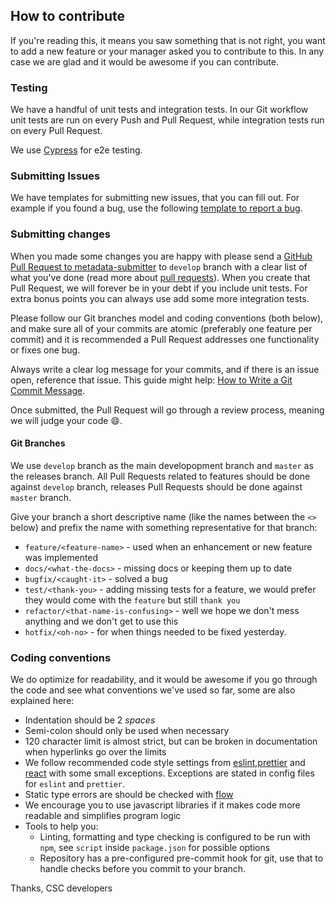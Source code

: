 ## How to contribute

If you're reading this, it means you saw something that is not right, you want to add a new feature or your manager asked you to contribute to this. In any case we are glad and it would be awesome if you can contribute.

### Testing

We have a handful of unit tests and integration tests. In our Git workflow unit tests are run on every Push and Pull Request, while integration tests run on every Pull Request.

We use [Cypress](https://www.cypress.io/) for e2e testing.

### Submitting Issues

We have templates for submitting new issues, that you can fill out. For example if you found a bug, use the following [template to report a bug](https://github.com/CSCfi/metadata-submitter-frontend/issues/new?template=bug_report.md).

### Submitting changes

When you made some changes you are happy with please send a [GitHub Pull Request to metadata-submitter](https://github.com/CSCfi/metadata-submitter-frontend/pull/new/dev) to `develop` branch with a clear list of what you've done (read more about [pull requests](https://help.github.com/en/articles/about-pull-requests)). When you create that Pull Request, we will forever be in your debt if you include unit tests. For extra bonus points you can always use add some more integration tests.

Please follow our Git branches model and coding conventions (both below), and make sure all of your commits are atomic (preferably one feature per commit) and it is recommended a Pull Request addresses one functionality or fixes one bug.

Always write a clear log message for your commits, and if there is an issue open, reference that issue. This guide might help: [How to Write a Git Commit Message](https://chris.beams.io/posts/git-commit/).

Once submitted, the Pull Request will go through a review process, meaning we will judge your code :smile:.

#### Git Branches

We use `develop` branch as the main developopment branch and `master` as the releases branch.
All Pull Requests related to features should be done against `develop` branch, releases Pull Requests should be done against `master` branch.

Give your branch a short descriptive name (like the names between the `<>` below) and prefix the name with something representative for that branch:

- `feature/<feature-name>` - used when an enhancement or new feature was implemented
- `docs/<what-the-docs>` - missing docs or keeping them up to date
- `bugfix/<caught-it>` - solved a bug
- `test/<thank-you>` - adding missing tests for a feature, we would prefer they would come with the `feature` but still `thank you`
- `refactor/<that-name-is-confusing>` - well we hope we don't mess anything and we don't get to use this
- `hotfix/<oh-no>` - for when things needed to be fixed yesterday.

### Coding conventions

We do optimize for readability, and it would be awesome if you go through the code and see what conventions we've used so far, some are also explained here:

- Indentation should be 2 _spaces_
- Semi-colon should only be used when necessary
- 120 character limit is almost strict, but can be broken in documentation when hyperlinks go over the limits
- We follow recommended code style settings from [eslint](https://eslint.org/docs/rules/),[prettier](https://prettier.io/docs/) and [react](https://github.com/yannickcr/eslint-plugin-react) with some small exceptions. Exceptions are stated in config files for `eslint` and `prettier`.
- Static type errors are should be checked with [flow](https://flow.org/en/docs/)
- We encourage you to use javascript libraries if it makes code more readable and simplifies program logic
- Tools to help you:
  - Linting, formatting and type checking is configured to be run with `npm`, see `script` inside `package.json` for possible options
  - Repository has a pre-configured pre-commit hook for git, use that to handle checks before you commit to your branch.

Thanks,
CSC developers
